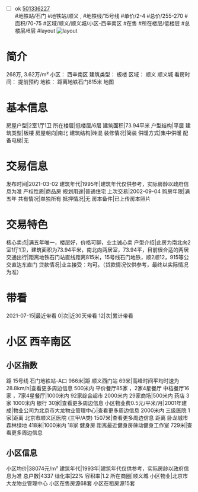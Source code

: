- [ ] ok [501336227](https://bj.5i5j.com/ershoufang/501336227.html)  
 #地铁站/石门 #地铁站/顺义 ,  #地铁线/15号线
#单价/2-4 #总价/255-270 #面积/70-75   #区域/顺义/顺义城/小区-西辛南区 #在售 #所在楼层/低楼层 #总楼层/6层 #layout 
![layout](http://image2a.5i5j.com/bdir/layout/d2933676d5a343519dc7edffb6c7df78.jpg_P5.jpg) 
# 简介 
 268万,  3.62万/m² 
小区： 西辛南区
建筑类型： 板楼
区域： 顺义 顺义城
看房时间： 提前预约
地铁： 距离地铁石门815米 地图
# 基本信息 
 房屋户型|2室1厅1卫
所在楼层|低楼层/6层
建筑面积|73.94平米
户型结构|平层
建筑类型|板楼
房屋朝向|南北
建筑结构|砖混
装修情况|简装
供暖方式|集中供暖
配备电梯|无
# 交易信息 
 发布时间|2021-03-02
建筑年代|1995年|建筑年代仅供参考，实际房龄以政府信息为准
产权性质|商品房
规划用途|普通住宅
上次交易|2002-09-04
购房年限|满五年
共有情况|单独所有
抵押情况|无
房本备件|已上传房本照片
# 交易特色 
 核心卖点|满五年唯一，楼层好，价格可聊，业主诚心卖
户型介绍|此房为南北向2室1厅1卫，建筑面积为73.94平米，南北向两居室，73.94平，目前很合适的两居
交通出行|距离地铁石门站直线距离815米，15号线石门地铁，顺2顺12，915等公交直达东直门
贷款情况|业主接受：均可。（贷款情况仅供参考，最终以实际情况为准）
# 带看 
 2021-07-15|最近带看	 0|次|近30天带看	 12|次|累计带看
# 小区 西辛南区
## 小区指数 
 距 15号线 石门地铁站-A口 966米|距 顺义西门站 69米|高峰时间平均时速为28.8km/h|查看更多周边信息
500米内 平价餐厅85家 ，2家4星餐厅
中档餐厅16家 ，7家4星餐厅|1000米内 92家综合超市
2000米内 29家商场|500米内 药店 3家
1000米内 银行 30家|查看更多周边信息
小区物业费0.5元/平米/月|2001年建成|物业公司为北京市大龙物业管理中心|查看更多周边信息
2000米内 三级医院 1家|距离 北京市顺义区医院 (三甲/A类) 1507米|查看更多周边信息
距离 卧龙城市森林绿地 418米|1000米内 18家 健身房
距离最近健身房葎动健身工作室 729米|查看更多周边信息
## 小区信息 
 小区均价|38074元/m²
建筑年代|1993年|建筑年代仅供参考，实际房龄以政府信息为准
总户数|4337
绿化率|22%
容积率|1.2
所在商圈|顺义城
小区物业|北京市大龙物业管理中心
小区在售房源68套
小区在租房源15套
